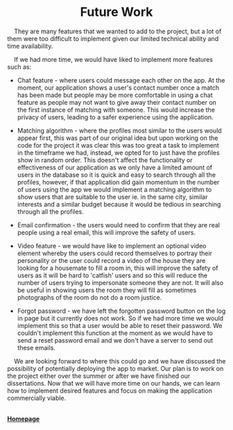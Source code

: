 <h1 align="center">Future Work</h1>

<p>&nbsp;&nbsp;&nbsp;&nbsp;They are many features that we wanted to add to the project, but a lot of them were too difficult to implement given our limited technical ability and time availability.</p>

<p>&nbsp;&nbsp;&nbsp;&nbsp;If we had more time, we would have liked to implement more features such as:
  
* Chat feature - where users could message each other on the app. At the moment, our application shows a user's contact number once a match has been made but people may be more comfortable in using a chat feature as people may not want to give away their contact number on the first instance of matching with someone. This would increase the privacy of users, leading to a safer experience using the application.
  
* Matching algorithm - where the profiles most similar to the users would appear first, this was part of our original idea but upon working on the code for the project it was clear this was too great a task to implement in the timeframe we had, instead, we opted for to just have the profiles show in random order. This doesn't affect the functionality or effectiveness of our application as we only have a limited amount of users in the database so it is quick and easy to search through all the profiles, however, if that application did gain momentum in the number of users using the app we would implement a matching algorithm to show users that are suitable to the user ie. in the same city, similar interests and a similar budget because it would be tedious in searching through all the profiles.</p>
  
* Email confirmation - the users would need to confirm that they are real people using a real email, this will improve the safety of users.
  
* Video feature - we would have like to implement an optional video element whereby the users could record themselves to portray their personality or the user could record a video of the house they are looking for a housemate to fill a room in, this will improve the safety of users as it will be hard to 'catfish' users and so this will reduce the number of users trying to impersonate someone they are not. It will also be useful in showing users the room they will fill as sometimes photographs of the room do not do a room justice.

* Forgot password - we have left the forgotten password button on the log in page but it currently does not work. So if we had more time we would implement this so that a user would be able to reset their password. We couldn't implement this function at the moment as we would have to send a reset password email and we don't have a server to send out these emails.

<p>&nbsp;&nbsp;&nbsp;&nbsp;We are looking forward to where this could go and we have discussed the possibility of potentially deploying the app to market. Our plan is to work on the project either over the summer or after we have finished our dissertations. Now that we will have more time on our hands, we can learn how to implement desired features and focus on making the application commercially viable.</p>


<br>
<a href="https://github.com/JaiRanchod/Desk-10-Software-Engineering-Group-Project/tree/release">
<b>Homepage</b></a>
